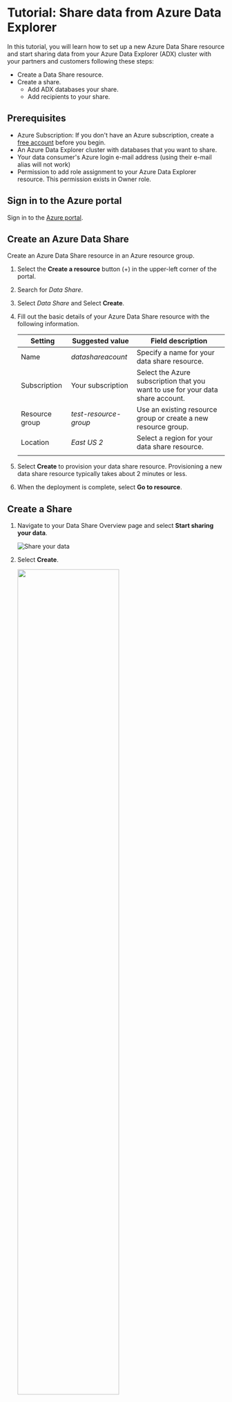 # Tutorial: Share data from Azure Data Explorer

In this tutorial, you will learn how to set up a new Azure Data Share resource and start sharing data from your Azure Data Explorer (ADX) cluster with your partners and customers following these steps:

* Create a Data Share resource.
* Create a share.
    * Add ADX databases your share.
    * Add recipients to your share. 

## Prerequisites

* Azure Subscription: If you don't have an Azure subscription, create a [free account](https://azure.microsoft.com/free/) before you begin.
* An Azure Data Explorer cluster with databases that you want to share.
* Your data consumer's Azure login e-mail address (using their e-mail alias will not work)
* Permission to add role assignment to your Azure Data Explorer resource. This permission exists in Owner role. 

## Sign in to the Azure portal

Sign in to the [Azure portal](https://portal.azure.com/).

## Create an Azure Data Share

Create an Azure Data Share resource in an Azure resource group.

1. Select the **Create a resource** button (+) in the upper-left corner of the  portal.

1. Search for *Data Share*.

1. Select *Data Share* and Select **Create**.

1. Fill out the basic details of your Azure Data Share resource with the following information. 

     **Setting** | **Suggested value** | **Field description**
    |---|---|---|
    | Name | *datashareacount* | Specify a name for your data share resource. |
    | Subscription | Your subscription | Select the Azure subscription that you want to use for your data share account.|
    | Resource group | *test-resource-group* | Use an existing resource group or create a new resource group. |
    | Location | *East US 2* | Select a region for your data share resource.
    | | |

1. Select **Create** to provision your data share resource. Provisioning a new data share resource typically takes about 2 minutes or less. 

1. When the deployment is complete, select **Go to resource**.

## Create a Share

1. Navigate to your Data Share Overview page and select **Start sharing your data**.

    ![Share your data](./media/datashare-overview.png "Share sharing your data") 

1. Select **Create**.   

    <img src="./media/create-share.png" width="70%">

1. Fill out the details for your Data Share. Specify a name, share type (select *In-place*), description, and optionally terms of use. 

    ![EnterShareDetails](./media/enter-share-details.png "Enter Share details") 

1. Select **Continue**

1. To add Datasets to your Data Share, select **Add Datasets**. 

    ![Datasets](./media/datasets.png "Datasets")

1. Select the dataset type *Azure Data Explorer*.

1. Navigate to the object you would like to share and select 'Add Datasets'. 

    ![SelectDatasets](./media/select-datasets.png "Select Datasets")    

1. In the Recipients tab, enter in the email addresses of your Data Consumer by selecting '+ Add Recipient'. 

    ![AddRecipients](./media/add-recipient.png "Add recipients") 

1. Select **Continue**

1. In the Review + Create tab, review your Share Contents, Settings and Recipients. Select **Create**

   ![ReviewAndCreateShare](./media/review-and-create-share.png "Review and Create Share") 

   Your Share has now been created and the recipient of your Data Share is now ready to accept your invitation. 

   ![SentShares](./media/sent-share.png "Sent Share") 

## Next steps

To learn about how a Data Consumer can accept and receive a share, continue to the [accept and receive ADX data](receive-adx-data.md) tutorial. 

